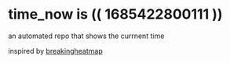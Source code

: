 # time_now is (( 1685422800111 ))

an automated repo that shows the currnent time

inspired by [breakingheatmap](https://github.com/breakingheatmap/breakingheatmap)